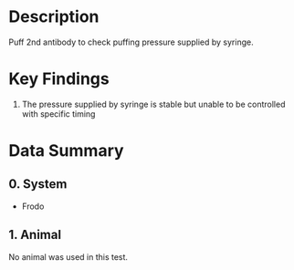 # Description
Puff 2nd antibody to check puffing pressure supplied by syringe.
# Key Findings
1. The pressure supplied by syringe is stable but unable to be controlled with specific timing

# Data Summary
## 0. System
- Frodo

## 1. Animal
No animal was used in this test.